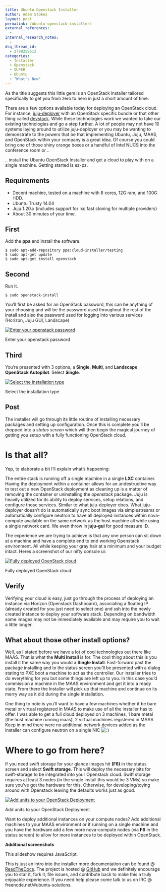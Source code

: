 ```yaml
---
title: Ubuntu Openstack Installer
author: Adam Stokes
layout: post
permalink: /ubuntu-openstack-installer/
external_references:
  - 
internal_research_notes:
  - 
dsq_thread_id:
  - 2798259513
categories:
  - Installer
  - Openstack
  - SUPER
  - Ubuntu
  - "What's New"
---
```

As the title suggests this little gem is an OpenStack installer tailored specifically to get you from zero to hero in just a short amount of time.

There are a few options available today for deploying an OpenStack cloud. For instance, [juju-deployer][1] with an OpenStack specific bundle or that other thing called [devstack][2]. While these technologies work we wanted to take our existing technologies and go a step further. A lot of people may not have 10 systems laying around to utilize juju-deployer or you may be wanting to demonstrate to the powers that be that implementing Ubuntu, Juju, MAAS, and OpenStack within your company is a great idea. Of course you could bring one of those shiny orange boxes or a handful of Intel NUCS into the conference room *or* ..

.. install the Ubuntu OpenStack Installer and get a cloud to play with on a single machine. Getting started is ez-pz.

## Requirements

  * Decent machine, tested on a machine with 8 cores, 12G ram, and 100G HDD.
  * Ubuntu Trusty 14.04
  * Juju 1.20.x (includes support for lxc fast cloning for multiple providers)
  * About 30 minutes of your time.

## First

Add the **ppa** and install the software.

    $ sudo apt-add-repository ppa:cloud-installer/testing
    $ sudo apt-get update
    $ sudo apt-get install openstack
    

## Second

Run it.

    $ sudo openstack-install
    

You&#8217;ll first be asked for an OpenStack password, this can be anything of your choosing and will be the password used throughout the rest of the install and also the password used for logging into various services (Horizon, Juju GUI, Landscape)

<div id="attachment_655" style="width: 291px" class="wp-caption aligncenter">
  <a href="http://i0.wp.com/astokes.org/wp-content/uploads/2014/06/enter_openstack_password.png"><img class="size-medium wp-image-655" src="http://i2.wp.com/astokes.org/wp-content/uploads/2014/06/enter_openstack_password-281x300.png?fit=281%2C300" alt="Enter your openstack password" data-recalc-dims="1" /></a>
  
  <p class="wp-caption-text">
    Enter your openstack password
  </p>
</div>

## Third

You&#8217;re presented with 3 options, a **Single**, **Multi**, and **Landscape OpenStack Autopilot**. Select **Single**.

<div id="attachment_656" style="width: 291px" class="wp-caption aligncenter">
  <a href="http://i2.wp.com/astokes.org/wp-content/uploads/2014/06/select_install_type.png"><img class="size-medium wp-image-656" src="http://i2.wp.com/astokes.org/wp-content/uploads/2014/06/select_install_type-281x300.png?fit=281%2C300" alt="Select the installation type" data-recalc-dims="1" /></a>
  
  <p class="wp-caption-text">
    Select the installation type
  </p>
</div>

## Post

The installer will go through its little routine of installing necessary packages and setting up configuration. Once this is complete you&#8217;ll be dropped into a *status screen* which will then begin the magical journey of getting you setup with a fully functioning OpenStack cloud.

# Is that all?

Yep, to elaborate a bit I&#8217;ll explain what&#8217;s happening:

The entire stack is running off a single machine in a single **LXC** container. Having the deployment within a container allows for an undestructive way to test out a new OpenStack deployment as cleaning up is a matter of removing the container or uninstalling the *openstack* package. Juju is heavily utilized for its ability to deploy services, setup relations, and configure those services. Similar to what juju-deployer does. What juju-deployer doesn&#8217;t do is automatically sync boot images via simplestreams or automatically configure neutron to have all deployed instances within nova-compute available on the same network as the host machine all while using a single network card. We even throw in **juju-gui** for good measure :D.

The experience we are trying to achieve is that any one person can sit down at a machine and have a complete end to end working Openstack environment. All while keeping your gray hair at a minimum and your budget intact. Heres a screenshot of our nifty console ui:

<div id="attachment_662" style="width: 292px" class="wp-caption aligncenter">
  <a href="http://i2.wp.com/astokes.org/wp-content/uploads/2014/06/openstack_status_screen.png"><img class="size-medium wp-image-662" src="http://i2.wp.com/astokes.org/wp-content/uploads/2014/06/openstack_status_screen-282x300.png?fit=282%2C300" alt="Fully deployed OpenStack cloud" data-recalc-dims="1" /></a>
  
  <p class="wp-caption-text">
    Fully deployed OpenStack cloud
  </p>
</div>

## Verify

Verifying your cloud is easy, just go through the process of deploying an instance via Horizon (Openstack Dashboard), associating a floating IP (already created for you just need to select one) and ssh into the newly created instance to deploy your software stack. Depending on bandwidth some images may not be immediately available and may require you to wait a little longer.

## What about those other install options?

Well, as I stated before we have a lot of cool technologies out there like MAAS. That is what the **Multi Install** is for. The cool thing about this is you install it the same way you would a **Single Install**. Fast-forward past the package installing and to the status screen you&#8217;ll be presented with a dialog stating to PXE boot a machine to act as the controller. Our installer tries to do everything for you but some things are left up to you. In this case you&#8217;d commission a machine in the MAAS environment and get it into a ready state. From there the Installer will pick up that machine and continue on its merry way as it did during the single installation.

One thing to note is you&#8217;ll want to have a few machines whether it be bare metal or virtual registered in MAAS to make use of all the installer has to offer. I was able to get a full cloud deployed on 3 machines, 1 bare metal (the host machine running maas), 2 virtual machines registered in MAAS. Keep in mind there were no additional network devices added as the installer can configure neutron on a single NIC <img src="http://i1.wp.com/astokes.org/wp-includes/images/smilies/icon_smile.gif?w=720" alt=":)" class="wp-smiley" data-recalc-dims="1" />

# Where to go from here?

If you need swift storage for your glance images hit **(F6)** in the status screen and select **Swift storage**. This will deploy the necessary bits for swift-storage to be integrated into your Openstack cloud. Swift storage requires at least 3 nodes (in the single install this would be 3 VMs) so make sure you&#8217;ve got the hardware for this. Otherwise, for developing/toying around with Openstack leaving the defaults works just as good.

<div id="attachment_661" style="width: 292px" class="wp-caption aligncenter">
  <a href="http://i0.wp.com/astokes.org/wp-content/uploads/2014/06/add_units.png"><img class="size-medium wp-image-661" src="http://i0.wp.com/astokes.org/wp-content/uploads/2014/06/add_units-282x300.png?fit=282%2C300" alt="Add units to your OpenStack Deployment" data-recalc-dims="1" /></a>
  
  <p class="wp-caption-text">
    Add units to your OpenStack Deployment
  </p>
</div>

Want to deploy additional instances on your compute nodes? Add additional machines to your MAAS environment or if running on a single machine and you have the hardware add a few more nova-compute nodes (via **F6** in the status screen) to allow for more instances to be deployed within OpenStack.

**Additional screenshots**

<p class="jetpack-slideshow-noscript robots-nocontent">
  This slideshow requires JavaScript.
</p>

<div id="gallery-524-1-slideshow" class="slideshow-window jetpack-slideshow slideshow-black" data-width="680" data-height="410" data-trans="fade" data-gallery="[{&quot;src&quot;:&quot;http:\/\/astokes.org\/wp-content\/uploads\/2014\/06\/juju_gui_machines.png&quot;,&quot;id&quot;:&quot;660&quot;,&quot;title&quot;:&quot;juju_gui_machines&quot;,&quot;alt&quot;:&quot;&quot;,&quot;caption&quot;:&quot;Juju GUI Machines&quot;},{&quot;src&quot;:&quot;http:\/\/astokes.org\/wp-content\/uploads\/2014\/06\/juju_gui_services.png&quot;,&quot;id&quot;:&quot;659&quot;,&quot;title&quot;:&quot;juju_gui_services&quot;,&quot;alt&quot;:&quot;&quot;,&quot;caption&quot;:&quot;Juju GUI Services&quot;},{&quot;src&quot;:&quot;http:\/\/astokes.org\/wp-content\/uploads\/2014\/06\/horizon_instance_1.png&quot;,&quot;id&quot;:&quot;668&quot;,&quot;title&quot;:&quot;horizon_instance_1&quot;,&quot;alt&quot;:&quot;&quot;,&quot;caption&quot;:&quot;Glance Image&quot;},{&quot;src&quot;:&quot;http:\/\/astokes.org\/wp-content\/uploads\/2014\/06\/horizon_instance_5.png&quot;,&quot;id&quot;:&quot;669&quot;,&quot;title&quot;:&quot;horizon_instance_5&quot;,&quot;alt&quot;:&quot;&quot;,&quot;caption&quot;:&quot;Compute Instance&quot;},{&quot;src&quot;:&quot;http:\/\/astokes.org\/wp-content\/uploads\/2014\/06\/horizon_instance_4.png&quot;,&quot;id&quot;:&quot;670&quot;,&quot;title&quot;:&quot;horizon_instance_4&quot;,&quot;alt&quot;:&quot;&quot;,&quot;caption&quot;:&quot;Associate Floating IP&quot;},{&quot;src&quot;:&quot;http:\/\/astokes.org\/wp-content\/uploads\/2014\/06\/horizon_instance_3.png&quot;,&quot;id&quot;:&quot;671&quot;,&quot;title&quot;:&quot;horizon_instance_3&quot;,&quot;alt&quot;:&quot;&quot;,&quot;caption&quot;:&quot;Compute network association&quot;},{&quot;src&quot;:&quot;http:\/\/astokes.org\/wp-content\/uploads\/2014\/06\/horizon_instance_2.png&quot;,&quot;id&quot;:&quot;672&quot;,&quot;title&quot;:&quot;horizon_instance_2&quot;,&quot;alt&quot;:&quot;&quot;,&quot;caption&quot;:&quot;Compute Security&quot;},{&quot;src&quot;:&quot;http:\/\/astokes.org\/wp-content\/uploads\/2014\/06\/horizon_instance_6.png&quot;,&quot;id&quot;:&quot;674&quot;,&quot;title&quot;:&quot;horizon_instance_6&quot;,&quot;alt&quot;:&quot;&quot;,&quot;caption&quot;:&quot;Compute Log&quot;},{&quot;src&quot;:&quot;http:\/\/astokes.org\/wp-content\/uploads\/2014\/06\/horizon_instance_7.png&quot;,&quot;id&quot;:&quot;675&quot;,&quot;title&quot;:&quot;horizon_instance_7&quot;,&quot;alt&quot;:&quot;&quot;,&quot;caption&quot;:&quot;Compute Dashboard&quot;}]">
</div>

This is just an intro into the installer more documentation can be found @ [ReadTheDocs][3]. The project is hosted @ [GitHub][4] and we definitely encourage you to star it, fork it, file issues, and contribute back to make this a truly enjoyable experience. If you need help please come talk to us on IRC @ freenode.net/#ubuntu-solutions.

 [1]: http://pythonhosted.org/juju-deployer/
 [2]: http://devstack.org/
 [3]: http://ubuntu-cloud-installer.readthedocs.org/en/latest/index.html
 [4]: https://github.com/Ubuntu-Solutions-Engineering/cloud-installer